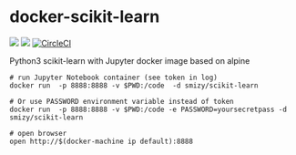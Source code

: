 # docker-scikit-learn
[![](https://images.microbadger.com/badges/image/smizy/scikit-learn.svg)](https://microbadger.com/images/smizy/scikit-learn "Get your own image badge on microbadger.com") 
[![](https://images.microbadger.com/badges/version/smizy/scikit-learn.svg)](https://microbadger.com/images/smizy/scikit-learn "Get your own version badge on microbadger.com")
[![CircleCI](https://circleci.com/gh/smizy/docker-scikit-learn.svg?style=svg&circle-token=0142f1f1188bf3bd4407cd860c1e8280f7315f60)](https://circleci.com/gh/smizy/docker-scikit-learn)

Python3 scikit-learn with Jupyter docker image based on alpine 


```
# run Jupyter Notebook container (see token in log)
docker run  -p 8888:8888 -v $PWD:/code  -d smizy/scikit-learn

# Or use PASSWORD environment variable instead of token
docker run  -p 8888:8888 -v $PWD:/code -e PASSWORD=yoursecretpass -d smizy/scikit-learn

# open browser
open http://$(docker-machine ip default):8888
```
